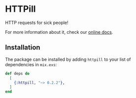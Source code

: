 # HTTPill

HTTP requests for sick people!

For more information about it, check our
[online docs](https://hexdocs.pm/httpill).

## Installation

The package can be installed by adding `httpill` to your list of dependencies
in `mix.exs`:

```elixir
def deps do
  [
    {:httpill, "~> 0.2.2"},
  ]
end
```

